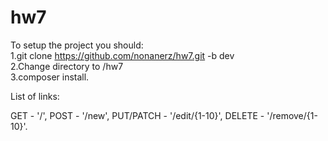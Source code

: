 # hw7

To setup the project you should:  
1.git clone https://github.com/nonanerz/hw7.git -b dev  
2.Change directory to /hw7  
3.composer install.  

List of links:

GET - '/',
POST - '/new',
PUT/PATCH - '/edit/{1-10}',
DELETE - '/remove/{1-10}'. 
